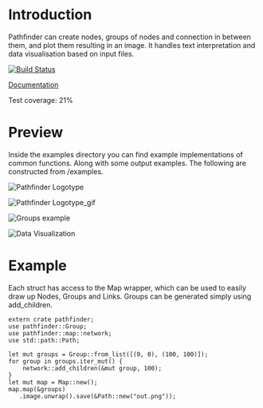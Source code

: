 # Introduction
Pathfinder can create nodes, groups of nodes and connection in between them, and plot them resulting in an image.
It handles text interpretation and data visualisation based on input files.

[![Build Status](https://travis-ci.org/pontuslaestadius/pathfinder.svg?branch=master)](https://travis-ci.org/pontuslaestadius/pathfinder)
 
[Documentation](https://docs.rs/pathfinder/0.3.8/pathfinder/)

Test coverage: 21%

# Preview

Inside the examples directory you can find example implementations of common functions. Along with some output examples. The following are constructed from /examples.

![Pathfinder Logotype](examples/out/hello_world.png "Logo")

![Pathfinder Logotype_gif](examples/out/hello_world_gif.gif "Gif")

![Groups example](examples/out/random.png "Groups")

![Data Visualization](examples/out/git_log.png "Data")

# Example

Each struct has access to the Map wrapper, which can be used to easily draw up Nodes, Groups and Links. Groups can be generated simply using add_children.

```
extern crate pathfinder;
use pathfinder::Group;
use pathfinder::map::network;
use std::path::Path;

let mut groups = Group::from_list([(0, 0), (100, 100)]);
for group in groups.iter_mut() {
    network::add_children(&mut group, 100);
}
let mut map = Map::new();
map.map(&groups)
   .image.unwrap().save(&Path::new("out.png"));
```

